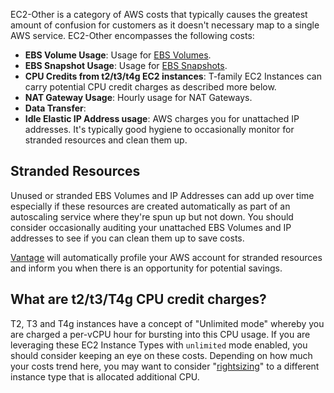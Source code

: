 EC2-Other is a category of AWS costs that typically causes the greatest amount of confusion for customers as it doesn't necessary map to a single AWS service. EC2-Other encompasses the following costs:

* **EBS Volume Usage**: Usage for [EBS Volumes](ebs-pricing.md).
* **EBS Snapshot Usage**: Usage for [EBS Snapshots](ebs-pricing.md).
* **CPU Credits from t2/t3/t4g EC2 instances**: T-family EC2 Instances can carry potential CPU credit charges as described more below. 
* **NAT Gateway Usage**: Hourly usage for NAT Gateways. 
* **Data Transfer**: 
* **Idle Elastic IP Address usage**: AWS charges you for unattached IP addresses. It's typically good hygiene to occasionally monitor for stranded resources and clean them up. 


## Stranded Resources

Unused or stranded EBS Volumes and IP Addresses can add up over time especially if these resources are created automatically as part of an autoscaling service where they're spun up but not down. You should consider occasionally auditing your unattached EBS Volumes and IP addresses to see if you can clean them up to save costs.

[Vantage](https://vantage.sh/) will automatically profile your AWS account for stranded resources and inform you when there is an opportunity for potential savings. 


## What are t2/t3/T4g CPU credit charges?

T2, T3 and T4g instances have a concept of "Unlimited mode" whereby you are charged a per-vCPU hour for bursting into this CPU usage. If you are leveraging these EC2 Instance Types with `unlimited` mode enabled, you should consider keeping an eye on these costs. Depending on how much your costs trend here, you may want to consider "[rightsizing](../concepts/rightsizing.md)" to a different instance type that is allocated additional CPU. 